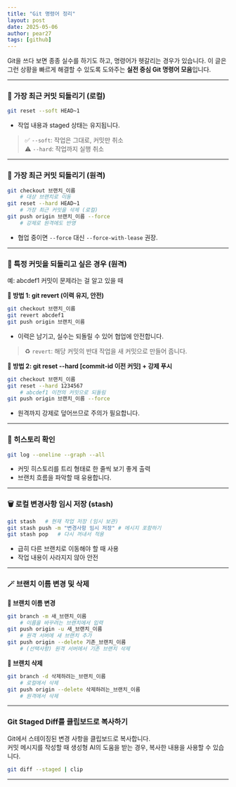```yaml
---
title: "Git 명령어 정리"
layout: post
date: 2025-05-06
author: pear27
tags: [github]
---
```


Git을 쓰다 보면 종종 실수를 하기도 하고, 명령어가 헷갈리는 경우가 있습니다. 이 글은 그런 상황을 빠르게 해결할 수 있도록 도와주는 **실전 중심 Git 명령어 모음**입니다.

---

### 🔄 가장 최근 커밋 되돌리기 (로컬)

```bash
git reset --soft HEAD~1
```

- 작업 내용과 staged 상태는 유지됩니다.

> ✅ `--soft`: 작업은 그대로, 커밋만 취소  
> ⚠️ `--hard`: 작업까지 실행 취소

---

### 🧹 가장 최근 커밋 되돌리기 (원격)

```bash
git checkout 브랜치_이름
    # 대상 브랜치로 이동
git reset --hard HEAD~1 
    # 가장 최근 커밋을 삭제 (로컬)
git push origin 브랜치_이름 --force    
    # 강제로 원격에도 반영
```

- 협업 중이면 `--force` 대신 `--force-with-lease` 권장.

---

### 🧩 특정 커밋을 되돌리고 싶은 경우 (원격)

예: abcdef1 커밋이 문제라는 걸 알고 있을 때

**🔧 방법 1: git revert (이력 유지, 안전)**

```bash
git checkout 브랜치_이름
git revert abcdef1
git push origin 브랜치_이름
```

- 이력은 남기고, 실수는 되돌릴 수 있어 협업에 안전합니다.

> ♻️ `revert`: 해당 커밋의 반대 작업을 새 커밋으로 만들어 줍니다.

**🔧 방법 2: git reset --hard [commit-id 이전 커밋] + 강제 푸시**

```bash
git checkout 브랜치_이름
git reset --hard 1234567
    # abcdef1 이전의 커밋으로 되돌림
git push origin 브랜치_이름 --force
```

- 원격까지 강제로 덮어쓰므로 주의가 필요합니다.

---

### 🧭 히스토리 확인

```bash
git log --oneline --graph --all
```

- 커밋 히스토리를 트리 형태로 한 줄씩 보기 좋게 출력
- 브랜치 흐름을 파악할 때 유용합니다.

---

### 🗑️ 로컬 변경사항 임시 저장 (stash)

```bash
git stash   # 현재 작업 저장 (임시 보관)
git stash push -m "변경사항 임시 저장" # 메시지 포함하기
git stash pop   # 다시 꺼내서 적용
```

- 급히 다른 브랜치로 이동해야 할 때 사용
- 작업 내용이 사라지지 않아 안전

---

### 🪄 브랜치 이름 변경 및 삭제

**🔧 브랜치 이름 변경**

```bash
git branch -m 새_브랜치_이름
    # 이름을 바꾸려는 브랜치에서 입력
git push origin -u 새_브랜치_이름
    # 원격 서버에 새 브랜치 추가
git push origin --delete 기존_브랜치_이름
    # (선택사항) 원격 서버에서 기존 브랜치 삭제
```


**🔧 브랜치 삭제**

```bash
git branch -d 삭제하려는_브랜치_이름
    # 로컬에서 삭제
git push origin --delete 삭제하려는_브랜치_이름
    # 원격에서 삭제
```

---

### Git Staged Diff를 클립보드로 복사하기

Git에서 스테이징된 변경 사항을 클립보드로 복사합니다. <br>커밋 메시지를 작성할 때 생성형 AI의 도움을 받는 경우, 복사한 내용을 사용할 수 있습니다. 

```bash
git diff --staged | clip
```

---